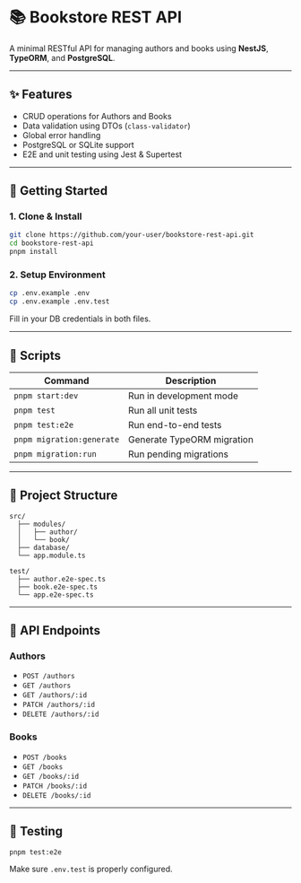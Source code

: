 # 📚 Bookstore REST API

A minimal RESTful API for managing authors and books using **NestJS**, **TypeORM**, and **PostgreSQL**.

---

## ✨ Features
- CRUD operations for Authors and Books
- Data validation using DTOs (`class-validator`)
- Global error handling
- PostgreSQL or SQLite support
- E2E and unit testing using Jest & Supertest

---

## 🚀 Getting Started

### 1. Clone & Install

```bash
git clone https://github.com/your-user/bookstore-rest-api.git
cd bookstore-rest-api
pnpm install
```

### 2. Setup Environment

```bash
cp .env.example .env
cp .env.example .env.test
```

Fill in your DB credentials in both files.

---

## 📆 Scripts

| Command                   | Description                      |
|--------------------------|----------------------------------|
| `pnpm start:dev`         | Run in development mode          |
| `pnpm test`              | Run all unit tests               |
| `pnpm test:e2e`          | Run end-to-end tests             |
| `pnpm migration:generate`| Generate TypeORM migration       |
| `pnpm migration:run`     | Run pending migrations           |

---

## 📂 Project Structure

```
src/
  ├── modules/
  │   ├── author/
  │   └── book/
  ├── database/
  └── app.module.ts

test/
  ├── author.e2e-spec.ts
  ├── book.e2e-spec.ts
  └── app.e2e-spec.ts
```

---

## 🔗 API Endpoints

### Authors
- `POST /authors`
- `GET /authors`
- `GET /authors/:id`
- `PATCH /authors/:id`
- `DELETE /authors/:id`

### Books
- `POST /books`
- `GET /books`
- `GET /books/:id`
- `PATCH /books/:id`
- `DELETE /books/:id`

---

## 🔮 Testing

```bash
pnpm test:e2e
```

Make sure `.env.test` is properly configured.

